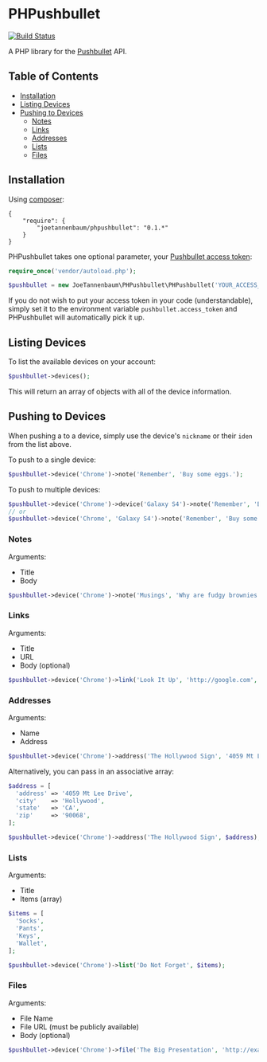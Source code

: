 # PHPushbullet

[![Build Status](https://travis-ci.org/joetannenbaum/phpushbullet.svg?branch=master)](https://travis-ci.org/joetannenbaum/phpushbullet)

A PHP library for the [Pushbullet](https://www.pushbullet.com/) API.

## Table of Contents

+ [Installation](#installation)
+ [Listing Devices](#listing-devices)
+ [Pushing to Devices](#pushing-to-devices)
  + [Notes](#notes)
  + [Links](#links)
  + [Addresses](#addresses)
  + [Lists](#lists)
  + [Files](#files)

## Installation

Using [composer](https://packagist.org/packages/joetannenbaum/climate):

```
{
    "require": {
        "joetannenbaum/phpushbullet": "0.1.*"
    }
}
```

PHPushbullet takes one optional parameter, your [Pushbullet access token](https://www.pushbullet.com/account):

```php
require_once('vendor/autoload.php');

$pushbullet = new JoeTannenbaum\PHPushbullet\PHPushbullet('YOUR_ACCESS_TOKEN_HERE');
```

If you do not wish to put your access token in your code (understandable), simply set it to the environment variable `pushbullet.access_token` and PHPushbullet will automatically pick it up.

## Listing Devices

To list the available devices on your account:

```php
$pushbullet->devices();
```

This will return an array of objects with all of the device information.

## Pushing to Devices

When pushing a to a device, simply use the device's `nickname` or their `iden` from the list above.

To push to a single device:

```php
$pushbullet->device('Chrome')->note('Remember', 'Buy some eggs.');
```

To push to multiple devices:

```php
$pushbullet->device('Chrome')->device('Galaxy S4')->note('Remember', 'Buy some eggs.');
// or
$pushbullet->device('Chrome', 'Galaxy S4')->note('Remember', 'Buy some eggs.');
```

### Notes

Arguments:

+ Title
+ Body

```php
$pushbullet->device('Chrome')->note('Musings', 'Why are fudgy brownies better than cakey brownies?');
```

### Links

Arguments:

+ Title
+ URL
+ Body (optional)

```php
$pushbullet->device('Chrome')->link('Look It Up', 'http://google.com', 'I hear this is a good site for finding things.');
```

### Addresses

Arguments:
+ Name
+ Address

```php
$pushbullet->device('Chrome')->address('The Hollywood Sign', '4059 Mt Lee Drive Hollywood, CA 90068');
```

Alternatively, you can pass in an associative array:

```php
$address = [
  'address' => '4059 Mt Lee Drive',
  'city'    => 'Hollywood',
  'state'   => 'CA',
  'zip'     => '90068',
];

$pushbullet->device('Chrome')->address('The Hollywood Sign', $address);
```

### Lists

Arguments:
+ Title
+ Items (array)

```php
$items = [
  'Socks',
  'Pants',
  'Keys',
  'Wallet',
];

$pushbullet->device('Chrome')->list('Do Not Forget', $items);
```

### Files

Arguments:
+ File Name
+ File URL (must be publicly available)
+ Body (optional)

```php
$pushbullet->device('Chrome')->file('The Big Presentation', 'http://example.com/do-not-lose-this.pptx', 'Final version of slides.');
```
